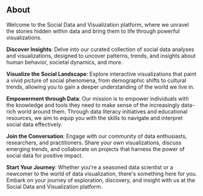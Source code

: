 ## About

Welcome to the Social Data and Visualization platform, where we unravel the stories hidden within data and bring them to life through powerful visualizations. 

**Discover Insights**: Delve into our curated collection of social data analyses and visualizations, designed to uncover patterns, trends, and insights about human behavior, societal dynamics, and more.

**Visualize the Social Landscape**: Explore interactive visualizations that paint a vivid picture of social phenomena, from demographic shifts to cultural trends, allowing you to gain a deeper understanding of the world we live in.

**Empowerment through Data**: Our mission is to empower individuals with the knowledge and tools they need to make sense of the increasingly data-rich world around them. Through data literacy initiatives and educational resources, we aim to equip you with the skills to navigate and interpret social data effectively.

**Join the Conversation**: Engage with our community of data enthusiasts, researchers, and practitioners. Share your own visualizations, discuss emerging trends, and collaborate on projects that harness the power of social data for positive impact.

**Start Your Journey**: Whether you're a seasoned data scientist or a newcomer to the world of data visualization, there's something here for you. Embark on your journey of exploration, discovery, and insight with us at the Social Data and Visualization platform.

